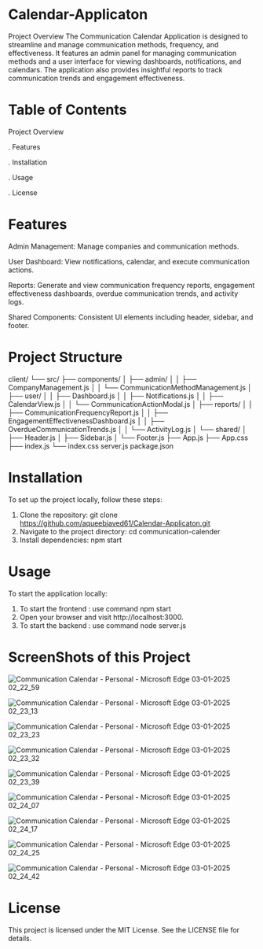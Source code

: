 # Calendar-Applicaton

Project Overview
The Communication Calendar Application is designed to streamline and manage communication methods, frequency, and effectiveness. It features an admin panel for managing communication methods and a user interface for viewing dashboards, notifications, and calendars. The application also provides insightful reports to track communication trends and engagement effectiveness.

# Table of Contents
Project Overview

. Features

. Installation

. Usage

. License

# Features
Admin Management: Manage companies and communication methods.

User Dashboard: View notifications, calendar, and execute communication actions.

Reports: Generate and view communication frequency reports, engagement effectiveness dashboards, overdue communication trends, and activity logs.

Shared Components: Consistent UI elements including header, sidebar, and footer.

# Project Structure 


client/ 
└── src/
    ├── components/
    │   ├── admin/
    │   │   ├── CompanyManagement.js
    │   │   └── CommunicationMethodManagement.js
    │   ├── user/
    │   │   ├── Dashboard.js
    │   │   ├── Notifications.js
    │   │   ├── CalendarView.js
    │   │   └── CommunicationActionModal.js
    │   ├── reports/
    │   │   ├── CommunicationFrequencyReport.js
    │   │   ├── EngagementEffectivenessDashboard.js
    │   │   ├── OverdueCommunicationTrends.js
    │   │   └── ActivityLog.js
    │   └── shared/
    │       ├── Header.js
    │       ├── Sidebar.js
    │       └── Footer.js
    ├── App.js
    ├── App.css
    ├── index.js
    └── index.css
server.js
package.json

# Installation
To set up the project locally, follow these steps:

1. Clone the repository:
   git clone https://github.com/aqueebjaved61/Calendar-Applicaton.git
2. Navigate to the project directory:
   cd communication-calender
3. Install dependencies:
   npm start

# Usage
To start the application locally:
1. To start the frontend :
  use command npm start
2. Open your browser and visit http://localhost:3000.
3. To start the backend :
   use command node server.js

# ScreenShots of this Project


![Communication Calendar - Personal - Microsoft​ Edge 03-01-2025 02_22_59](https://github.com/user-attachments/assets/a3b30bf3-3b4f-406f-9c1a-671aa288b364)


![Communication Calendar - Personal - Microsoft​ Edge 03-01-2025 02_23_13](https://github.com/user-attachments/assets/aec1c391-71bd-4647-a364-5dda43b32c50)


![Communication Calendar - Personal - Microsoft​ Edge 03-01-2025 02_23_23](https://github.com/user-attachments/assets/8c4b9440-2664-4dc7-b294-8b7bd81a30e6)


![Communication Calendar - Personal - Microsoft​ Edge 03-01-2025 02_23_32](https://github.com/user-attachments/assets/c28cb85f-077c-47a1-a000-b531e887b7ac)


![Communication Calendar - Personal - Microsoft​ Edge 03-01-2025 02_23_39](https://github.com/user-attachments/assets/7555c6ad-7404-4812-8aef-12df79a96806)


![Communication Calendar - Personal - Microsoft​ Edge 03-01-2025 02_24_07](https://github.com/user-attachments/assets/e1a4ab06-2d4f-4a90-bb3e-31f921f2255f)


![Communication Calendar - Personal - Microsoft​ Edge 03-01-2025 02_24_17](https://github.com/user-attachments/assets/7001553e-e6d6-473f-8893-3e0421c2ca2c)


![Communication Calendar - Personal - Microsoft​ Edge 03-01-2025 02_24_25](https://github.com/user-attachments/assets/210626b9-dcca-4042-8aaa-d92650fcd9c7)


![Communication Calendar - Personal - Microsoft​ Edge 03-01-2025 02_24_42](https://github.com/user-attachments/assets/72480dc8-3001-4e2c-bfb1-c6c485279474)

# License
 This project is licensed under the MIT License. See the LICENSE file for details.
  
